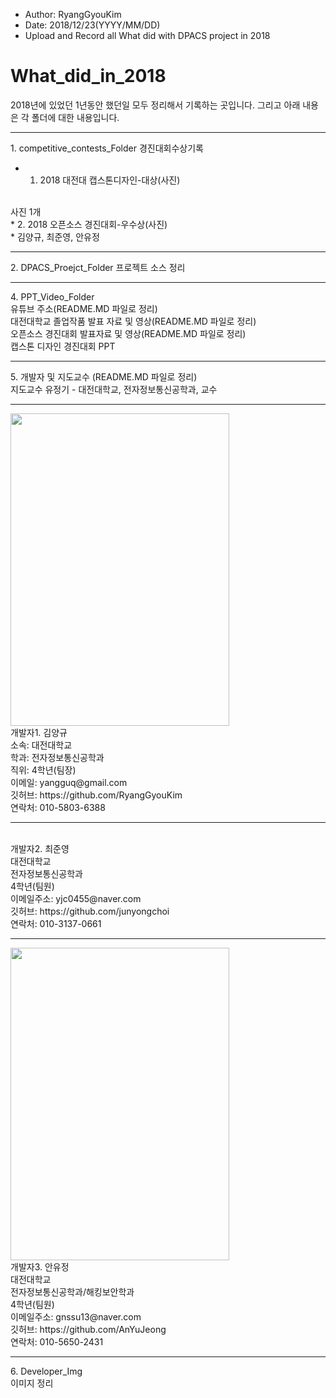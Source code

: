 ﻿
* Author: RyangGyouKim
* Date: 2018/12/23(YYYY/MM/DD)
* Upload and Record all What did with DPACS project in 2018

# What_did_in_2018
2018년에 있었던 1년동안 했던일 모두 정리해서 기록하는 곳입니다.
그리고 아래 내용은 각 폴더에 대한 내용입니다.
<hr>
1. competitive_contests_Folder
경진대회수상기록
<br>

* 1. 2018 대전대 캡스톤디자인-대상(사진)
<br>
사진 1개
<br>
* 2. 2018 오픈소스 경진대회-우수상(사진) <br>
* 김양규, 최준영, 안유정
<hr>
2. DPACS_Proejct_Folder
프로젝트 소스 정리
<hr>
4. PPT_Video_Folder
<br> 유튜브 주소(README.MD 파일로 정리)
<br> 대전대학교 졸업작품 발표 자료 및 영상(README.MD 파일로 정리)
<br> 오픈소스 경진대회 발표자료 및 영상(README.MD 파일로 정리)
<br> 캡스톤 디자인 경진대회 PPT
<hr>
5. 개발자 및 지도교수 (README.MD 파일로 정리)
<br> 지도교수 유정기 - 대전대학교, 전자정보통신공학과, 교수
<hr>
<img width="350" height="500" src="https://user-images.githubusercontent.com/45614978/50278974-d3aff480-048b-11e9-9bda-5ce9f2ee727e.jpg">
<br> 개발자1. 김양규 
<br> 소속: 대전대학교
<br> 학과: 전자정보통신공학과
<br> 직위: 4학년(팀장)
<br> 이메일: yangguq@gmail.com
<br> 깃허브: https://github.com/RyangGyouKim
<br> 연락처: 010-5803-6388
<hr>
<br> 개발자2. 최준영
<br> 대전대학교
<br> 전자정보통신공학과
<br> 4학년(팀원)
<br> 이메일주소: yjc0455@naver.com
<br> 깃허브: https://github.com/junyongchoi
<br> 연락처: 010-3137-0661
<hr>
<img width="350" height="500" src="https://user-images.githubusercontent.com/45614978/50278975-d579b800-048b-11e9-8cee-fd05c8ecdebc.jpg">
<br> 개발자3. 안유정
<br> 대전대학교
<br> 전자정보통신공학과/해킹보안학과
<br> 4학년(팀원)
<br> 이메일주소: gnssu13@naver.com
<br> 깃허브: https://github.com/AnYuJeong
<br> 연락처: 010-5650-2431
<hr>
6. Developer_Img
<br> 이미지 정리
